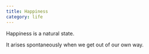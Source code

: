 ```yaml
---
title: Happiness
category: life
---
```


Happiness
is a natural state.

It arises spontaneously
when we get out of our own way.
